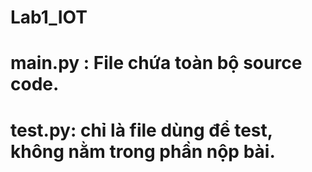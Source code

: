 # Lab1_IOT

# main.py : File chứa toàn bộ source code.
# test.py: chỉ là file dùng để test, không nằm trong phần nộp bài.
